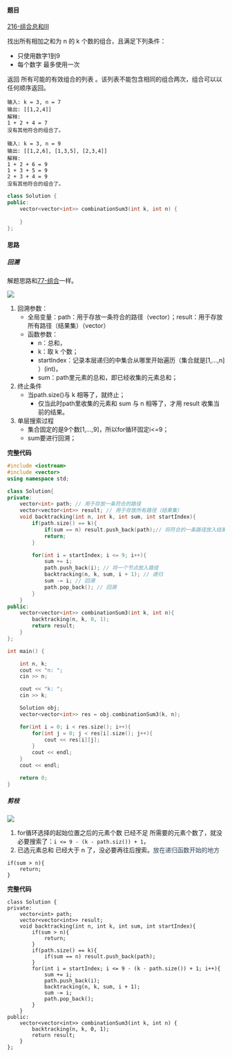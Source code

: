 <h4 id="ydsrV">题目</h4>

[216-组合总和Ⅲ](https://leetcode.cn/problems/combination-sum-iii/)

找出所有相加之和为 n 的 k 个数的组合，且满足下列条件：

+ 只使用数字1到9
+ 每个数字 最多使用一次

返回 所有可能的有效组合的列表 。该列表不能包含相同的组合两次，组合可以以任何顺序返回。

```plain
输入: k = 3, n = 7
输出: [[1,2,4]]
解释:
1 + 2 + 4 = 7
没有其他符合的组合了。
```

```plain
输入: k = 3, n = 9
输出: [[1,2,6], [1,3,5], [2,3,4]]
解释:
1 + 2 + 6 = 9
1 + 3 + 5 = 9
2 + 3 + 4 = 9
没有其他符合的组合了。
```

```cpp
class Solution {
public:
    vector<vector<int>> combinationSum3(int k, int n) {
        
    }
};
```

<h4 id="LpTyM">思路</h4>
<h5 id="CVJ8F">回溯</h5>

解题思路和[77-组合](https://leetcode.cn/problems/combinations/)一样。

![](https://cdn.nlark.com/yuque/0/2025/png/29336392/1750734225129-842cbfa5-2bb8-4e4e-bc84-aa5ad15f842e.png)

1. 回溯参数：
    - 全局变量：path：用于存放一条符合的路径（vector）；result：用于存放所有路径（结果集）（vector<vector>）
    - 函数参数：
        * n：总和，
        * k：取 k 个数；
        * startIndex：记录本层递归的中集合从哪里开始遍历（集合就是[1,...,n] ）(int)，
        * sum：path里元素的总和，即已经收集的元素总和；
2. 终止条件
    - 当path.size()与 k 相等了，就终止；
        * 仅当此时path里收集的元素和 sum 与 n 相等了，才用 result 收集当前的结果。
3. 单层搜索过程
    - 集合固定的是9个数[1,...,9]，所以for循环固定i<=9；
    - sum要进行回溯；

**完整代码**

```cpp
#include <iostream>
#include <vector>
using namespace std;

class Solution{
private:
    vector<int> path; // 用于存放一条符合的路径
    vector<vector<int>> result; // 用于存放所有路径（结果集）
    void backtracking(int n, int k, int sum, int startIndex){
        if(path.size() == k){
            if(sum == n) result.push_back(path);// 将符合的一条路径放入结果集
            return;
        }

        for(int i = startIndex; i <= 9; i++){
            sum += i;
            path.push_back(i); // 将一个节点放入路径
            backtracking(n, k, sum, i + 1); // 递归
            sum -= i; // 回溯
            path.pop_back(); // 回溯
        }
    }
public:
    vector<vector<int>> combinationSum3(int k, int n){
        backtracking(n, k, 0, 1);
        return result;
    }
};

int main() {

    int n, k;
    cout << "n: ";
    cin >> n;

    cout << "k: ";
    cin >> k;

    Solution obj;
    vector<vector<int>> res = obj.combinationSum3(k, n);

    for(int i = 0; i < res.size(); i++){
        for(int j = 0; j < res[i].size(); j++){
            cout << res[i][j];
        }
        cout << endl;
    }
    cout << endl;

    return 0;
}
```

<h5 id="eKufG">剪枝</h5>

![](https://cdn.nlark.com/yuque/0/2025/png/29336392/1750734256056-7c8d433b-5c9d-401d-ab82-a23ac232e862.png)

1. for循环选择的起始位置之后的元素个数 已经不足 所需要的元素个数了，就没必要搜索了：`i <= 9 - (k - path.siz()) + 1`，
2. 已选元素总和 已经大于 n 了，没必要再往后搜索。<font style="color:rgb(44, 62, 80);">放在递归函数开始的地方</font>

```plain
if(sum > n){
    return;
}
```

**完整代码**

```plain
class Solution {
private:
    vector<int> path;
    vector<vector<int>> result;
    void backtracking(int n, int k, int sum, int startIndex){
        if(sum > n){
            return;
        }
        if(path.size() == k){
            if(sum == n) result.push_back(path);
        }
        for(int i = startIndex; i <= 9 - (k - path.size()) + 1; i++){
            sum += i;
            path.push_back(i);
            backtracking(n, k, sum, i + 1);
            sum -= i;
            path.pop_back();
        }
    }
public:
    vector<vector<int>> combinationSum3(int k, int n) {
        backtracking(n, k, 0, 1);
        return result;
    }
};
```

